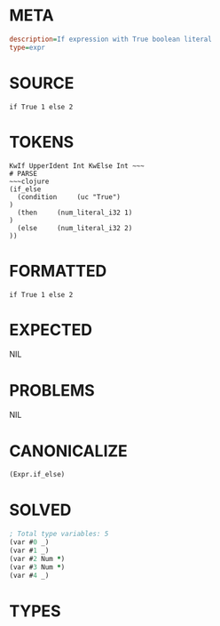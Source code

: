 # META
~~~ini
description=If expression with True boolean literal
type=expr
~~~
# SOURCE
~~~roc
if True 1 else 2
~~~
# TOKENS
~~~text
KwIf UpperIdent Int KwElse Int ~~~
# PARSE
~~~clojure
(if_else
  (condition     (uc "True")
)
  (then     (num_literal_i32 1)
)
  (else     (num_literal_i32 2)
))
~~~
# FORMATTED
~~~roc
if True 1 else 2
~~~
# EXPECTED
NIL
# PROBLEMS
NIL
# CANONICALIZE
~~~clojure
(Expr.if_else)
~~~
# SOLVED
~~~clojure
; Total type variables: 5
(var #0 _)
(var #1 _)
(var #2 Num *)
(var #3 Num *)
(var #4 _)
~~~
# TYPES
~~~roc
~~~
